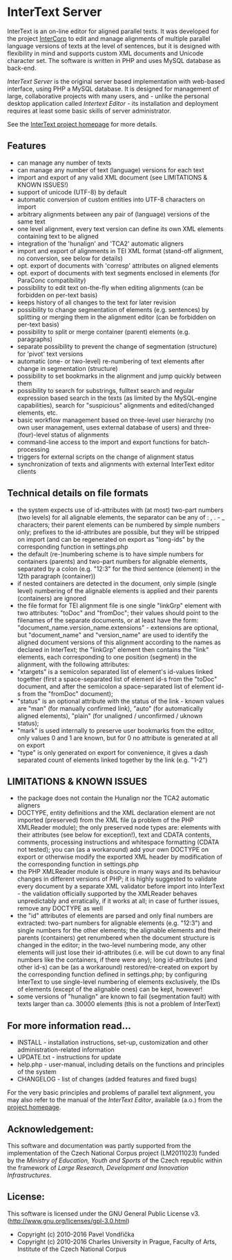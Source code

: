 # InterText Server

InterText is an on-line editor for aligned parallel texts. It was developed for
the project [InterCorp](http://www.korpus.cz/intercorp/?lang=en) to edit and
manage alignments of multiple parallel language versions of texts at the level
of sentences, but it is designed with flexibility in mind and supports custom
XML documents and Unicode character set. The software is written in PHP and uses
MySQL database as back-end.

_InterText Server_ is the original server based implementation with web-based interface, using PHP a MySQL database. It is designed for management of large, collaborative projects with many users, and - unlike the personal desktop application called _Intertext Editor_ - its installation and deployment requires at least some basic skills of server administrator.

See the [InterText project homepage](http://wanthalf.saga.cz/intertext) for more details.

## Features

- can manage any number of texts
- can manage any number of text (language) versions for each text
- import and export of any valid XML document (see LIMITATIONS & KNOWN ISSUES!)
- support of unicode (UTF-8) by default
- automatic conversion of custom entities into UTF-8 characters on import
- arbitrary alignments between any pair of (language) versions of the same text
- one level alignment, every text version can define its own XML elements
containing text to be aligned
- integration of the 'hunalign' and 'TCA2' automatic aligners
- import and export of alignments in TEI XML format (stand-off alignment, no
conversion, see below for details)
- opt. export of documents with 'corresp' attributes on aligned elements
- opt. export of documents with text segments enclosed in <seg> elements (for
ParaConc compatibility)
- possibility to edit text on-the-fly when editing alignments (can be forbidden
on per-text basis)
- keeps history of all changes to the text for later revision
- possibility to change segmentation of elements (e.g. sentences) by splitting
or merging them in the alignment editor (can be forbidden on per-text basis)
- possibility to split or merge container (parent) elements (e.g. paragraphs)
- separate possibility to prevent the change of segmentation (structure) for
'pivot' text versions
- automatic (one- or two-level) re-numbering of text elements after change in
segmentation (structure)
- possibility to set bookmarks in the alignment and jump quickly between them
- possibility to search for substrings, fulltext search and regular expression
based search in the texts (as limited by the MySQL-engine capabilities), search
for "suspicious" alignments and edited/changed elements, etc.
- basic workflow management based on three-level user hierarchy (no own user
management, uses external database of users) and three-(four)-level status of
alignments
- command-line access to the import and export functions for batch-processing
- triggers for external scripts on the change of alignment status
- synchronization of texts and alignments with external InterText editor clients


## Technical details on file formats

- the system expects use of id-attributes with (at most) two-part numbers (two levels) for all 
alignable elements, the separator can be any of : , . - _ characters; their 
parent elements can be numbered by simple numbers only; prefixes to the 
id-attributes are possible, but they will be stripped on import (and can be 
regenerated on export as "long-ids" by the corresponding function in 
settings.php
- the default (re-)numbering scheme is to have simple numbers for containers
(parents) and two-part numbers for alignable elements, separated by a colon
(e.g. "12:3" for the third sentence (element) in the 12th paragraph (container))
- if nested containers are detected in the document, only simple (single level)
numbering of the alignable elements is applied and their parents (containers)
are ignored
- the file format for TEI alignment file is one single "linkGrp" element with 
two attributes: "toDoc" and "fromDoc"; their values should point to the 
filenames of the separate documents, or at least have the form: 
"document_name.version_name.extensions" - extensions are optional, but 
"document_name" and "version_name" are used to identify the aligned document
versions of this alignment according to the names as declared in InterText; 
the "linkGrp" element then contains the "link" elements, each corresponding 
to one position (segment) in the alignment, with the following attributes: 
 - "xtargets" is a semicolon separated list of element's id-values linked 
together (first a space-separated list of element id-s from the  "toDoc" 
document, and after the semicolon a space-separated list of element id-s
from the "fromDoc" document); 
 - "status" is an optional attribute with the status of the link - known values
are "man" (for manually confirmed link), "auto"  (for automatically aligned 
elements), "plain" (for unaligned / unconfirmed / uknown status); 
 - "mark" is used internally to preserve user bookmarks from the editor, only 
values 0 and 1 are known, but for 0 no attribute is generated at all on export
 - "type" is only generated on export for convenience, it gives a dash 
separated count of elements linked together by the link (e.g. "1-2")


## LIMITATIONS & KNOWN ISSUES

- the package does not contain the Hunalign nor the TCA2 automatic aligners
- DOCTYPE, entity definitions and the XML declaration element are not imported
(preserved) from the XML file (a problem of the PHP XMLReader module); the only
preserved node types are: elements with their attributes (see below for
exception!), text and CDATA contents, comments, processing instructions and
whitespace formatting (CDATA not tested); you can (as a workaround) add your own
DOCTYPE on export or otherwise modify the exported XML header by modification of
the corresponding function in settings.php
- the PHP XMLReader module is obscure in many ways and its behaviour changes
in different versions of PHP; it is highly suggested to validate every document
by a separate XML validator before import into InterText - the validation officially
supported by the XMLReader behaves unpredictably and erratically, if it works at all; 
in case of further issues, remove any DOCTYPE as well
- the "id" attributes of elements are parsed and only final numbers are
extracted: two-part numbers for alignable elements (e.g. "12:3") and single
numbers for the other elements; the alignable elements and their parents
(containers) get renumbered when the document structure is changed in the
editor; in the two-level numbering mode, any other elements will just lose their
id-attributes (i.e. will be cut down to any final numbers like the containers,
if there were any); long id-attributes (and other id-s) can be (as a workaround)
restored/re-created on export by the corresponding function defined in
settings.php; by configuring InterText to use single-level numbering of
elements exclusively, the IDs of elements (except of the alignable ones) can be
kept, however!
- some versions of "hunalign" are known to fail (segmentation fault) 
with texts larger than ca. 30000 elements (this is not a problem of InterText)


## For more information read...

- INSTALL - installation instructions, set-up, customization and other
administration-related information
- UPDATE.txt - instructions for update
- help.php - user-manual, including details on the functions and principles of
the system
- CHANGELOG - list of changes (added features and fixed bugs)

For the very basic principles and problems of parallel text alignment, you may also refer to the manual of the _InterText Editor_, available (a.o.) from the [project homepage](http://wanthalf.saga.cz/intertext).

## Acknowledgement:

This software and documentation was partly supported from the implementation of the Czech National Corpus project (LM2011023) funded by the _Ministry of Education, Youth and Sports_ of the Czech republic within the framework of _Large Research, Development and Innovation Infrastructures_.

## License:

This software is licensed under the GNU General Public License v3. (http://www.gnu.org/licenses/gpl-3.0.html)

- Copyright (c) 2010-2016 Pavel Vondřička
- Copyright (c) 2010-2016 Charles University in Prague, Faculty of Arts, Institute of the Czech National Corpus

